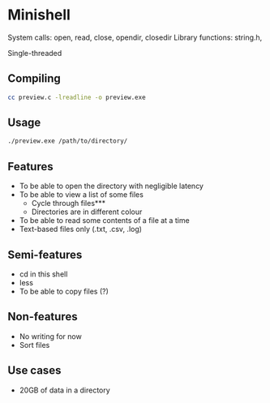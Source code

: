 # Minishell

System calls: open, read, close, opendir, closedir
Library functions: string.h,

Single-threaded

## Compiling

```bash
cc preview.c -lreadline -o preview.exe
```

## Usage

```bash
./preview.exe /path/to/directory/
```

## Features

* To be able to open the directory with negligible latency
* To be able to view a list of some files
    * Cycle through files***
    * Directories are in different colour
* To be able to read some contents of a file at a time
* Text-based files only (.txt, .csv, .log)

## Semi-features

* cd in this shell
* less
* To be able to copy files (?)



## Non-features

* No writing for now
* Sort files

## Use cases

* 20GB of data in a directory
